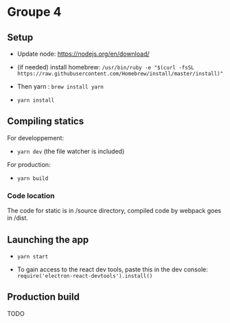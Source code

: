 # Groupe 4

## Setup

- Update node: https://nodejs.org/en/download/

- (if needed) install homebrew: ``` /usr/bin/ruby -e "$(curl -fsSL https://raw.githubusercontent.com/Homebrew/install/master/install)" ```

- Then yarn : ``` brew install yarn ```

- ``` yarn install ```

## Compiling statics

For developpement: 
- ``` yarn dev ``` (the file watcher is included)

For production: 
-  ``` yarn build ```

### Code location

The code for static is in /source directory, compiled code by webpack goes in /dist.

## Launching the app

- ``` yarn start ```

- To gain access to the react dev tools, paste this in the dev console: 
``` require('electron-react-devtools').install() ```

## Production build

TODO